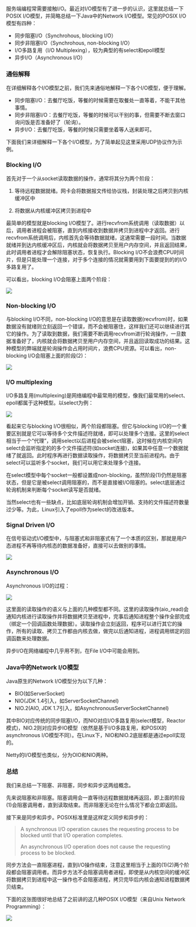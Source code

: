 服务端编程常需要接触I/O。最近对I/O模型有了进一步的认识，这里就总结一下POSIX I/O模型，并简略总结一下Java中的Network I/O模型。常见的POSIX I/O模型有四种：

* 同步阻塞I/O（Synchrohous, blocking I/O）
* 同步非阻塞I/O（Synchrohous, non-blocking I/O）
* I/O多路复用（I/O Multiplexing），较为典型的有select和epoll模型
* 异步I/O（Asynchronous I/O）

### 通俗解释
在详细解释各个I/O模型之前，我们先来通俗地解释一下各个I/O模型，便于理解。

* 同步阻塞I/O：去餐厅吃饭，等餐的时候需要在取餐处一直等着，不能干其他事情。
* 同步非阻塞I/O：去餐厅吃饭，等餐的时候可以干别的事，但需要不断去窗口询问饭是否准备好了（轮询）。
* 异步I/O：去餐厅吃饭，等餐的时候只需要坐着等人送来即可。

下面我们来详细解释一下各个I/O模型，为了简单起见这里采用UDP协议作为示例。
### Blocking I/O
首先对于一个从socket读取数据的操作，通常将其分为两个阶段：

1. 等待远程数据就绪。网卡会将数据报文传给协议栈，封装处理之后拷贝到内核缓冲区中

2. 将数据从内核缓冲区拷贝到进程中

最简单的模型就是blocking I/O模型了。进行recvfrom系统调用（读取数据）以后，调用者进程会被阻塞，直到内核接收到数据并拷贝到进程中才返回。进行recvfrom系统调用后，内核首先会等待数据就绪，这通常需要一段时间。当数据就绪并到达内核缓冲区后，内核就会将数据拷贝至用户内存空间，并且返回结果，此时调用者进程才会解除阻塞状态，恢复执行。Blocking I/O不会浪费CPU时间片，但是只能处理一个连接，对于多个连接的情况就需要用到下面要提到的的I/O多路复用了。

可以看出，blocking I/O会阻塞上面两个阶段：

![](3.2.2/1.png)
### Non-blocking I/O
与blocking I/O不同，non-blocking I/O的意思是在读取数据(recvfrom)时，如果数据没有就绪则立刻返回一个错误，而不会被阻塞住，这样我们还可以继续进行其它的操作。为了读取到数据，我们需要不断调用recvfrom进行轮询操作，一旦数据准备好了，内核就会将数据拷贝至用户内存空间，并且返回读取成功的结果。这种模型的弊端就是轮询操作会占用时间片，浪费CPU资源。可以看出，non-blocking I/O会阻塞上面的阶段(2)：

![](3.2.2/2.png)
### I/O multiplexing
I/O多路复用(multiplexing)是网络编程中最常用的模型，像我们最常用的select、epoll都属于这种模型。以select为例：

![](3.2.2/3.png)

看起来它与blocking I/O很相似，两个阶段都阻塞。但它与blocking I/O的一个重要区别就是它可以等待多个文件描述符就绪，即可以处理多个连接。这里的select相当于一个“代理”，调用select以后进程会被select阻塞，这时候在内核空间内select会监听指定的的多个文件描述符(如socket连接)，如果其中任意一个数据就绪了就返回。此时程序再进行数据读取操作，将数据拷贝至当前进程内。由于select可以监听多个socket，我们可以用它来处理多个连接。

在select模型中每个socket一般都设置成non-blocking，虽然阶段(1)仍然是阻塞状态，但是它是被select调用阻塞的，而不是直接被I/O阻塞的。select底层通过轮询机制来判断每个socket读写是否就绪。

当然select也有一些缺点，比如底层轮询机制会增加开销、支持的文件描述符数量过少等。为此，Linux引入了epoll作为select的改进版本。
### Signal Driven I/O
在信号驱动式I/O模型中，与阻塞式和非阻塞式有了一个本质的区别，那就是用户态进程不再等待内核态的数据准备好，直接可以去做别的事情。

![](3.2.2/4.png)
### Asynchronous I/O
Asynchronous I/O的过程：

![](3.2.2/5.png)

这里面的读取操作的语义与上面的几种模型都不同。这里的读取操作(aio_read)会通知内核进行读取操作并将数据拷贝至进程中，完事后通知进程整个操作全部完成（绑定一个回调函数处理数据）。读取操作会立刻返回，程序可以进行其它的操作，所有的读取、拷贝工作都由内核去做，做完以后通知进程，进程调用绑定的回调函数来处理数据。

异步I/O在网络编程中几乎用不到，在File I/O中可能会用到。
### Java中的Network I/O模型
Java原生的Network I/O模型分为以下几种：

* BIO(如ServerSocket)
* NIO(JDK 1.4引入，如ServerSocketChannel)
* NIO.2(AIO, JDK 1.7引入，如AsynchronousServerSocketChannel)

其中BIO对应传统的同步阻塞I/O，而NIO对应I/O多路复用(select模型，Reactor模式)，NIO.2则对应异步IO模型（依然是基于I/O多路复用，和POSIX的asynchronous I/O模型不同）。在Linux下，NIO和NIO.2底层都是通过epoll实现的。

Netty的I/O模型也类似，分为OIO和NIO两种。
### 总结
我们来总结一下阻塞、非阻塞，同步和异步这两组概念。

先来说阻塞和非阻塞。阻塞调用会一直等待远程数据就绪再返回，即上面的阶段(1)会阻塞调用者，直到读取结束。而非阻塞无论在什么情况下都会立即返回。

接下来是同步和异步。POSIX标准里是这样定义同步和异步的：
> A synchronous I/O operation causes the requesting process to be blocked until that I/O operation completes.
> 
> An asynchronous I/O operation does not cause the requesting process to be blocked.

同步方法会一直阻塞进程，直到I/O操作结束，注意这里相当于上面的(1)(2)两个阶段都会阻塞调用者。而异步方法不会阻塞调用者进程，即使是从内核空间的缓冲区将数据拷贝到进程中这一操作也不会阻塞进程，拷贝完毕后内核会通知进程数据拷贝结束。

下面的这张图很好地总结了之前讲的这几种POSIX I/O模型（来自Unix Network Programming）：

![](3.2.2/6.png)
